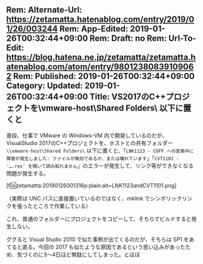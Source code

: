 Rem: Alternate-Url: https://zetamatta.hatenablog.com/entry/2019/01/26/003244
Rem: App-Edited: 2019-01-26T00:32:44+09:00
Rem: Draft: no
Rem: Url-To-Edit: https://blog.hatena.ne.jp/zetamatta/zetamatta.hatenablog.com/atom/entry/98012380839109062
Rem: Published: 2019-01-26T00:32:44+09:00
Category:
Updated: 2019-01-26T00:32:44+09:00
Title: VS2017のC++プロジェクトを\\vmware-host\Shared Folders\ 以下に置くと
---
普段、仕事で VMware の Windows-VM 内で開発しているのだが、 VisualStudio 2017のC++プロジェクトを、ホストとの共有フォルダー `\\vmware-host\Shared Folders\`   以下に置くと、「`LNK1123 - COFF への変換中に障害が発生しました: ファイルが無効であるか、または壊れています`」「`CVT1101 - '….res' を開いて読み取れません`」のエラーが発生して、リンク等ができなくなる問題が発生する。

[f:id:zetamatta:20190126001316p:plain:alt=LNK1123andCVT1101.png]

（実際は UNC パスに直接置いているのではなく、mklink でシンボリックリンクを張ったところで作業している）

これ、普通のフォルダーにプロジェクトをコピーして、そちらでビルドすると発生しない。

ググると Visual Studio 2010 で似た事例が出てくるのだが、そちらは SP1 をあてると直る。今回の 2017 も似たような原因であるという思い込みがあったため、気づくのに3～4日ほど無駄にしてしまった。とほほ